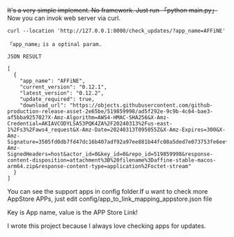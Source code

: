 ~~It's a very simple implement. No framework. Just run 「python main.py」~~
Now you can invok web server via curl.
```
curl --location 'http://127.0.0.1:8000/check_updates/?app_name=AFFiNE'

「app_name」is a optinal param.

JSON RESULT

[
  {
    "app_name": "AFFiNE",
    "current_version": "0.12.1",
    "latest_version": "0.12.2",
    "update_required": true,
    "download_url": "https://objects.githubusercontent.com/github-production-release-asset-2e65be/519859998/ad5f292e-9c9b-4c64-bae3-af5bba925702?X-Amz-Algorithm=AWS4-HMAC-SHA256&X-Amz-    Credential=AKIAVCODYLSA53PQK4ZA%2F20240313%2Fus-east-1%2Fs3%2Faws4_request&X-Amz-Date=20240313T095055Z&X-Amz-Expires=300&X-Amz-Signature=3505fd0db7fd47dc16b407adf92a97ee881b44fc08a5ded7e073753fe6eefa52&X-Amz-  SignedHeaders=host&actor_id=0&key_id=0&repo_id=519859998&response-content-disposition=attachment%3B%20filename%3Daffine-stable-macos-arm64.zip&response-content-type=application%2Foctet-stream"
  }
]
```

You can see the support apps in config folder.If u want to check more AppStore APPs, just edit config/app_to_link_mapping_appstore.json file

Key is App name, value is the APP Store Link!

I wrote this project because I always love checking apps for updates.

